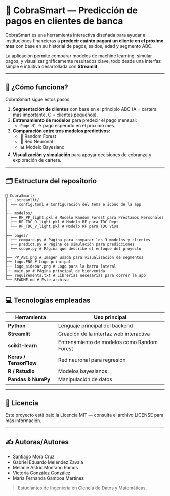 # 🧠 CobraSmart — Predicción de pagos en clientes de banca

CobraSmart es una herramienta interactiva diseñada para ayudar a instituciones financieras a **predecir cuánto pagará un cliente en el próximo mes** con base en su historial de pagos, saldos, edad y segmento ABC.  

La aplicación permite comparar modelos de machine learning, simular pagos, y visualizar gráficamente resultados clave, todo desde una interfaz simple e intuitiva desarrollada con **Streamlit**.

---

## 🚀 ¿Cómo funciona?

CobraSmart sigue estos pasos:

1. **Segmentación de clientes** con base en el principio ABC (A = cartera más importante, C = clientes pequeños).
2. **Entrenamiento de modelos** para predecir el pago mensual:  
   - `Pago_M1` → pago esperado en el próximo mes.
3. **Comparación entre tres modelos predictivos:**
   - 🌲 Random Forest  
   - 🧠 Red Neuronal  
   - 📊 Modelo Bayesiano
4. **Visualización y simulación** para apoyar decisiones de cobranza y exploración de cartera.

---

## 🗂️ Estructura del repositorio
```
📁 CobraSmart/
├── .streamlit/
│ └── config.toml # Configuración del tema e ícono de la app
│
├── modelos/
│ ├── RF_PP_light.pkl # Modelo Random Forest para Préstamos Personales
│ ├── RF_TDC_D_light.pkl # Modelo RF para TDC Dept
│ └── RF_TDC_V_light.pkl # Modelo RF para TDC Visa
│
├── pages/
│ ├── compare.py # Página para comparar los 3 modelos y clientes
│ ├── predict.py # Página de simulación para predicciones
│ └── scope.py # Página que describe el enfoque del proyecto
│
├── PP_ABC.png # Imagen usada para visualización de segmentos
├── logo.PNG # Logo principal
├── logo_sidebar.png # Logo para la barra lateral
├── main.py # Página principal de bienvenida
├── requirements.txt # Librerías necesarias para correr la app
└── README.md # Este archivo
```

---

## 💻 Tecnologías empleadas

| Herramienta         | Uso principal                                      |
|---------------------|----------------------------------------------------|
| **Python**          | Lenguaje principal del backend                     |
| **Streamlit**       | Creación de la interfaz web interactiva            |
| **scikit-learn**    | Entrenamiento de modelos como Random Forest        |
| **Keras / TensorFlow** | Red neuronal para regresión                       |
| **R / Rstudio** | Modelos bayesianos   |
| **Pandas & NumPy**  | Manipulación de datos                              |

---

## 🧾 Licencia
Este proyecto está bajo la Licencia MIT — consulta el archivo LICENSE para más información.

---
## ✍️ Autoras/Autores
* Santiago Mora Cruz
* Gabriel Eduardo Meléndez Zavala
* Melanie Astrid Montaño Ramos
* Victoria González González
* María Fernanda Gamboa Martínez

> Estudiantes de Ingeniería en Ciencia de Datos y Matemáticas.
